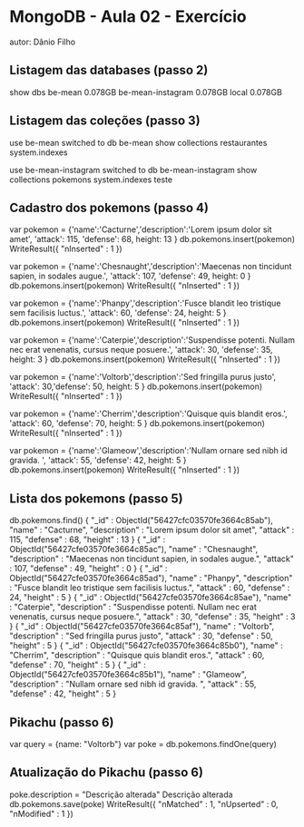 # MongoDB - Aula 02 - Exercício
autor: Dânio Filho

## Listagem das databases (passo 2)

show dbs
be-mean            0.078GB
be-mean-instagram  0.078GB
local              0.078GB

## Listagem das coleções (passo 3)


use be-mean
switched to db be-mean
show collections
restaurantes
system.indexes

use be-mean-instagram
switched to db be-mean-instagram
show collections
pokemons
system.indexes
teste


## Cadastro dos pokemons (passo 4)

var pokemon = {'name':'Cacturne','description':'Lorem ipsum dolor sit amet', 'attack': 115, 'defense': 68, height: 13 }
db.pokemons.insert(pokemon)
WriteResult({ "nInserted" : 1 })

var pokemon = {'name':'Chesnaught','description':'Maecenas non tincidunt sapien, in sodales augue.', 'attack': 107, 'defense': 49, height: 0 }
db.pokemons.insert(pokemon)
WriteResult({ "nInserted" : 1 })

var pokemon = {'name':'Phanpy','description':'Fusce blandit leo tristique sem facilisis luctus.', 'attack': 60, 'defense': 24, height: 5 }
db.pokemons.insert(pokemon)
WriteResult({ "nInserted" : 1 })

var pokemon = {'name':'Caterpie','description':'Suspendisse potenti. Nullam nec erat venenatis, cursus neque posuere.', 'attack': 30, 'defense': 35, height: 3 }
db.pokemons.insert(pokemon)
WriteResult({ "nInserted" : 1 })

var pokemon = {'name':'Voltorb','description':'Sed fringilla purus justo', 'attack': 30,'defense': 50, height: 5 }
db.pokemons.insert(pokemon)
WriteResult({ "nInserted" : 1 })

var pokemon = {'name':'Cherrim','description':'Quisque quis blandit eros.', 'attack': 60, 'defense': 70, height: 5 }
db.pokemons.insert(pokemon)
WriteResult({ "nInserted" : 1 })

var pokemon = {'name':'Glameow','description':'Nullam ornare sed nibh id gravida. ', 'attack': 55, 'defense': 42, height: 5 }
db.pokemons.insert(pokemon)
WriteResult({ "nInserted" : 1 })

## Lista dos pokemons (passo 5)

db.pokemons.find()
{ "_id" : ObjectId("56427cfc03570fe3664c85ab"), "name" : "Cacturne", "description" : "Lorem ipsum dolor sit amet", "attack" : 115, "defense" : 68, "height" : 13 }
{ "_id" : ObjectId("56427cfe03570fe3664c85ac"), "name" : "Chesnaught", "description" : "Maecenas non tincidunt sapien, in sodales augue.", "attack" : 107, "defense" : 49, "height" : 0 }
{ "_id" : ObjectId("56427cfe03570fe3664c85ad"), "name" : "Phanpy", "description" : "Fusce blandit leo tristique sem facilisis luctus.", "attack" : 60, "defense" : 24, "height" : 5 }
{ "_id" : ObjectId("56427cfe03570fe3664c85ae"), "name" : "Caterpie", "description" : "Suspendisse potenti. Nullam nec erat venenatis, cursus neque posuere.", "attack" : 30, "defense" : 35, "height" : 3 }
{ "_id" : ObjectId("56427cfe03570fe3664c85af"), "name" : "Voltorb", "description" : "Sed fringilla purus justo", "attack" : 30, "defense" : 50, "height" : 5 }
{ "_id" : ObjectId("56427cfe03570fe3664c85b0"), "name" : "Cherrim", "description" : "Quisque quis blandit eros.", "attack" : 60, "defense" : 70, "height" : 5 }
{ "_id" : ObjectId("56427cfe03570fe3664c85b1"), "name" : "Glameow", "description" : "Nullam ornare sed nibh id gravida. ", "attack" : 55, "defense" : 42, "height" : 5 }


## Pikachu (passo 6)

var query = {name: "Voltorb"}
var poke = db.pokemons.findOne(query)


## Atualização do Pikachu (passo 6)

poke.description = "Descrição alterada"
Descrição alterada
db.pokemons.save(poke)
WriteResult({ "nMatched" : 1, "nUpserted" : 0, "nModified" : 1 })
